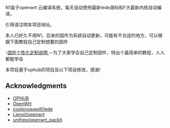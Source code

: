 N1盒子openwrt 云编译系统，每天自动使用最新lede源码和F大最新内核自动编译。

引用请注明本项目地址。

本人已好久不用N1，后来的固件为系统自动更新，可能有不合适的地方，可以根据下面教程自己定制想要的固件

-[固件个性化定制说明 ](README.cn.md)--为了大家学会自己定制固件，特出个最简单的教程，人人都能学会

本项目基于ophub的项目及以下项目修改，感谢!

## Acknowledgments
- [OPHUB](https://github.com/ophub/op)
- [OpenWrt](https://github.com/openwrt/openwrt)
- [coolsnowwolf/lede](https://github.com/coolsnowwolf/lede)
- [Lienol/openwrt](https://github.com/Lienol/openwrt)
- [unifreq/openwrt_packit](https://github.com/unifreq/openwrt_packit)
